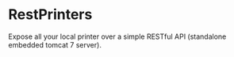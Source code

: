 RestPrinters
============

Expose all your local printer over a simple RESTful API (standalone embedded tomcat 7 server).